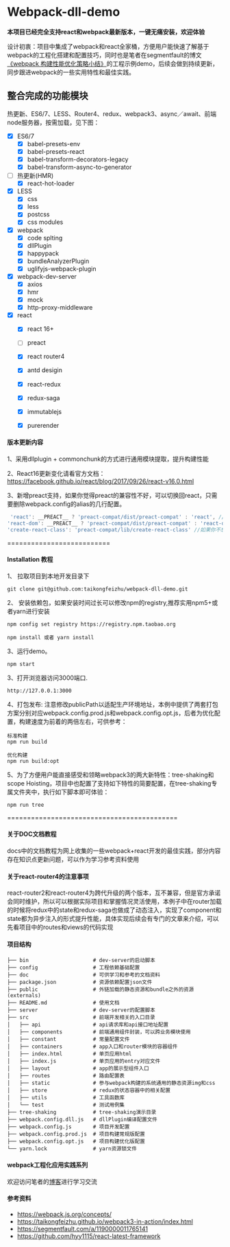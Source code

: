 
# Webpack-dll-demo

**本项目已经完全支持react和webpack最新版本，一键无痛安装，欢迎体验**

设计初衷：项目中集成了webpack和react全家桶，方便用户能快速了解基于webpack的工程化搭建和配置技巧，同时也是笔者在segmentfault的博文[《webpack 构建性能优化策略小结》](https://segmentfault.com/a/1190000007891318)的工程示例demo，后续会做到持续更新，同步跟进webpack的一些实用特性和最佳实践。

## 整合完成的功能模块

热更新、ES6/7、LESS、Router4、redux、webpack3、async／await、前端node服务器，按需加载，见下图：

- [x] ES6/7
    - [x] babel-presets-env
    - [x] babel-presets-react
    - [x] babel-transform-decorators-legacy
    - [x] babel-transform-async-to-generator
- [ ] 热更新(HMR)
    - [x] react-hot-loader
- [x] LESS
    - [x] css
    - [x] less
    - [x] postcss
    - [x] css modules 
- [x] webpack
     - [x] code splting
     - [x] dllPlugin
     - [x] happypack
     - [x] bundleAnalyzerPlugin
     - [x] uglifyjs-webpack-plugin
- [x] webpack-dev-server
     - [x] axios
     - [x] hmr
     - [x] mock
     - [x] http-proxy-middleware
- [x] react
     - [x] react 16+
     - [ ] preact
     - [x] react router4
     - [x] antd desigin
     - [x] react-redux
     - [x] redux-saga
     - [x] immutablejs
     - [x] purerender


#### 版本更新内容

1、采用dllplugin + commonchunk的方式进行通用模块提取，提升构建性能

2、React16更新变化请看官方文档：https://facebook.github.io/react/blog/2017/09/26/react-v16.0.html

3、新增preact支持，如果你觉得preact的兼容性不好，可以切换回react，只需要删除webpack.config的alias的几行配置。

```javascript
 'react': __PREACT__ ? 'preact-compat/dist/preact-compat' : 'react', //如果你不想要preact，可以删除这一行
'react-dom': __PREACT__ ? 'preact-compat/dist/preact-compat' : 'react-dom', //如果你不想要preact，可以删除这一行
'create-react-class': 'preact-compat/lib/create-react-class' //如果你不想要preact，可以删除这一行
```

==========================

#### Installation 教程

1、 拉取项目到本地开发目录下
```shell
git clone git@github.com:taikongfeizhu/webpack-dll-demo.git
```

2、 安装依赖包，如果安装时间过长可以修改npm的registry,推荐实用npm5+或者yarn进行安装

```shell
npm config set registry https://registry.npm.taobao.org
```

```shell
npm install 或者 yarn install
```

3、运行demo。
 ```shell
 npm start
 ```

3、打开浏览器访问3000端口.
```shell
http://127.0.0.1:3000
```

4、打包发布: 注意修改publicPath以适配生产环境地址，本例中提供了两套打包方案分别对应webpack.config.prod.js和webpack.config.opt.js，后者为优化配置，构建速度为前着的两倍左右，可供参考：

```shell
标准构建
npm run build

优化构建
npm run build:opt
```

5、为了方便用户能直接感受和领略webpack3的两大新特性：tree-shaking和scope Hoisting，项目中也配置了支持如下特性的简要配置，在tree-shaking专属文件夹中，执行如下脚本即可体验：
```shell
npm run tree
```

===========================================

#### 关于DOC文档教程
docs中的文档教程为网上收集的一些webpack+react开发的最佳实践，部分内容存在知识点更新问题，可以作为学习参考资料使用


#### 关于react-router4的注意事项

react-router2和react-router4为跨代升级的两个版本，互不兼容，但是官方承诺会同时维护，所以可以根据实际项目和掌握情况灵活使用，本例子中在router加载的时候将redux中的state和redux-saga也做成了动态注入，实现了component和state都为异步注入的形式提升性能，具体实现后续会有专门的文章来介绍，可以先看项目中的routes和views的代码实现

#### 项目结构

```text
├── bin                     # dev-server的启动脚本
├── config                  # 工程依赖基础配置
├── doc                     # 可供学习和参考的文档资料
├── package.json            # 资源依赖配置json文件
├── public                  # 外链加载的静态资源和bundle之外的资源(externals)
├── README.md               # 使用文档
├── server                  # dev-server的配置脚本
├── src                     # 前端开发相关的入口目录
│   ├── api                 # api请求库和api接口地址配置
│   ├── components          # 前端通用组件封装，可以跨业务模块使用
│   ├── constant            # 常量配置文件
│   ├── containers          # app入口和router模块的容器组件
│   ├── index.html          # 单页应用html
│   ├── index.js            # 单页应用的entry对应文件
│   ├── layout              # app的展示型组件入口
│   ├── routes              # 路由配置表
│   ├── static              # 参与webpack构建的系统通用的静态资源img和css
│   ├── store               # redux的状态容器中的相关配置
│   ├── utils               # 工具函数库
│   └── test                # 测试用例集
├── tree-shaking            # tree-shaking演示目录 
├── webpack.config.dll.js   # dllPlugin编译配置文件
├── webpack.config.js       # 项目开发配置
├── webpack.config.prod.js  # 项目构建常规版配置
├── webpack.config.opt.js   # 项目构建优化版配置
└── yarn.lock               # yarn资源锁文件

```

#### webpack工程化应用实践系列
欢迎访问笔者的[博客](https://segmentfault.com/u/abcat)进行学习交流

#### 参考资料

 * https://webpack.js.org/concepts/
 * https://taikongfeizhu.github.io/webpack3-in-action/index.html
 * https://segmentfault.com/a/1190000011765141
 * https://github.com/hyy1115/react-latest-framework
